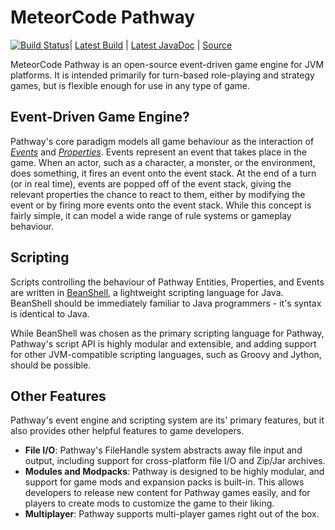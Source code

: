 MeteorCode Pathway
==================

[![Build Status](https://travis-ci.org/MeteorCode/Pathway.svg?branch=master)](https://travis-ci.org/MeteorCode/Pathway)| [Latest Build](https://jenkins.meteorcodelabs.com/job/Pathway/lastSuccessfulBuild/) | [Latest JavaDoc](https://jenkins.meteorcodelabs.com/job/Pathway/javadoc/) | [Source](https://gitlab.meteorcodelabs.com/meteorcode/pathway)

MeteorCode Pathway is an open-source event-driven game engine for JVM platforms. It is intended primarily for turn-based role-playing and strategy games, but is flexible enough for use in any type of game. 

Event-Driven Game Engine?
-------------------------

Pathway's core paradigm models all game behaviour as the interaction of *[Events](https://jenkins.meteorcodelabs.com/job/Pathway/javadoc/com/meteorcode/pathway/model/Event.html)* and *[Properties](https://jenkins.meteorcodelabs.com/job/Pathway/javadoc/com/meteorcode/pathway/model/Property.html)*. Events represent an event that takes place in the game. When an actor, such as a character, a monster, or the environment, does something, it fires an event onto the event stack. At the end of a turn (or in real time), events are popped off of the event stack, giving the relevant properties the chance to react to them, either by modifying the event or by firing more events onto the event stack. While this concept is fairly simple, it can model a wide range of rule systems or gameplay behaviour.

Scripting
---------

Scripts controlling the behaviour of Pathway Entities, Properties, and Events are written in [BeanShell](http://www.beanshell.org), a lightweight scripting language for Java. BeanShell should be immediately familiar to Java programmers - it's syntax is identical to Java.

While BeanShell was chosen as the primary scripting language for Pathway, Pathway's script API is highly modular and extensible, and adding support for other JVM-compatible scripting languages, such as Groovy and Jython, should be possible.

Other Features
--------------

Pathway's event engine and scripting system are its' primary features, but it also provides other helpful features to game developers.

  + **File I/O**: Pathway's FileHandle system abstracts away file input and output, including support for cross-platform file I/O and Zip/Jar archives.
  + **Modules and Modpacks**: Pathway is designed to be highly modular, and support for game mods and expansion packs is built-in. This allows developers to release new content for Pathway games easily, and for players to create mods to customize the game to their liking.
  + **Multiplayer**: Pathway supports multi-player games right out of the box.
